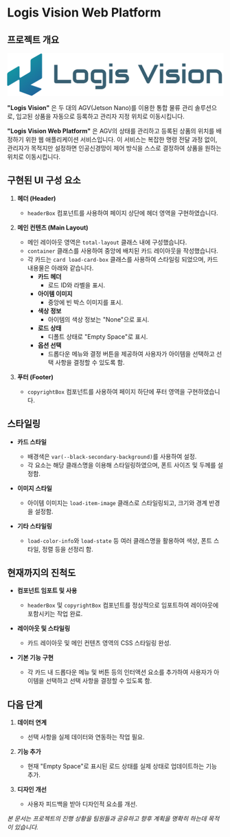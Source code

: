 # Logis Vision Web Platform

## 프로젝트 개요

![Logis_Vision_Logo](https://raw.githubusercontent.com/LogisVision/Logis_Platform/refs/heads/master/Basic%20Theme%403x.png?token=GHSAT0AAAAAACZ7P6I2I6SERJ2C7QEBJIIYZZN2JNQ)

**"Logis Vision"** 은 두 대의 AGV(Jetson Nano)를 이용한 통합 물류 관리 솔루션으로,
입고된 상품을 자동으로 등록하고 관리자 지정 위치로 이동시킵니다.

**"Logis Vision Web Platform"** 은 AGV의 상태를 관리하고 등록된 상품의 위치를 배정하기 위한 웹 애플리케이션 서비스입니다.
이 서비스는 복잡한 명령 전달 과정 없이, 관리자가 목적지만 설정하면 인공신경망이 제어 방식을 스스로 결정하여 상품을 원하는 위치로 이동시킵니다.

## 구현된 UI 구성 요소

1. **헤더 (Header)**
    - `headerBox` 컴포넌트를 사용하여 페이지 상단에 헤더 영역을 구현하였습니다.

2. **메인 컨텐츠 (Main Layout)**
    - 메인 레이아웃 영역은 `total-layout` 클래스 내에 구성했습니다.
    - `container` 클래스를 사용하여 중앙에 배치된 카드 레이아웃을 작성했습니다.
    - 각 카드는 `card load-card-box` 클래스를 사용하여 스타일링 되었으며, 카드 내용물은 아래와 같습니다.
        - **카드 헤더**
            - 로드 ID와 라벨을 표시.
        - **아이템 이미지**
            - 중앙에 빈 박스 이미지를 표시.
        - **색상 정보**
            - 아이템의 색상 정보는 "None"으로 표시.
        - **로드 상태**
            - 디폴트 상태로 "Empty Space"로 표시.
        - **옵션 선택**
            - 드롭다운 메뉴와 결정 버튼을 제공하여 사용자가 아이템을 선택하고 선택 사항을 결정할 수 있도록 함.

3. **푸터 (Footer)**
    - `copyrightBox` 컴포넌트를 사용하여 페이지 하단에 푸터 영역을 구현하였습니다.

## 스타일링

- **카드 스타일**
    - 배경색은 `var(--black-secondary-background)`를 사용하여 설정.
    - 각 요소는 해당 클래스명을 이용해 스타일링하였으며, 폰트 사이즈 및 두께를 설정함.

- **이미지 스타일**
    - 아이템 이미지는 `load-item-image` 클래스로 스타일링되고, 크기와 경계 반경을 설정함.

- **기타 스타일링**
    - `load-color-info`와 `load-state` 등 여러 클래스명을 활용하여 색상, 폰트 스타일, 정렬 등을 선정리 함.

## 현재까지의 진척도

- **컴포넌트 임포트 및 사용**
    - `headerBox` 및 `copyrightBox` 컴포넌트를 정상적으로 임포트하여 레이아웃에 포함시키는 작업 완료.

- **레이아웃 및 스타일링**
    - 카드 레이아웃 및 메인 컨텐츠 영역의 CSS 스타일링 완성.

- **기본 기능 구현**
    - 각 카드 내 드롭다운 메뉴 및 버튼 등의 인터액션 요소를 추가하여 사용자가 아이템을 선택하고 선택 사항을 결정할 수 있도록 함.

## 다음 단계

1. **데이터 연계**
    - 선택 사항을 실제 데이터와 연동하는 작업 필요.

2. **기능 추가**
    - 현재 "Empty Space"로 표시된 로드 상태를 실제 상태로 업데이트하는 기능 추가.

3. **디자인 개선**
    - 사용자 피드백을 받아 디자인적 요소를 개선.

*본 문서는 프로젝트의 진행 상황을 팀원들과 공유하고 향후 계획을 명확히 하는데 목적이 있습니다.*
